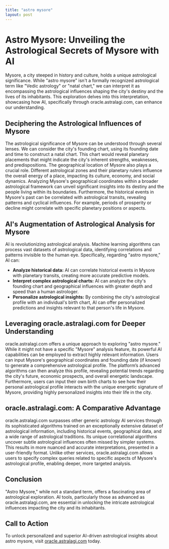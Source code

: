 ```yaml
---
title: "astro mysore"
layout: post
---
```


# Astro Mysore: Unveiling the Astrological Secrets of Mysore with AI

Mysore, a city steeped in history and culture, holds a unique astrological significance.  While "astro mysore" isn't a formally recognized astrological term like "Vedic astrology" or "natal chart," we can interpret it as encompassing the astrological influences shaping the city's destiny and the lives of its inhabitants. This exploration delves into this interpretation, showcasing how AI, specifically through oracle.astralagi.com, can enhance our understanding.

## Deciphering the Astrological Influences of Mysore

The astrological significance of Mysore can be understood through several lenses.  We can consider the city's founding chart, using its founding date and time to construct a natal chart. This chart would reveal planetary placements that might indicate the city's inherent strengths, weaknesses, and predispositions.  The geographical location of Mysore also plays a crucial role.  Different astrological zones and their planetary rulers influence the overall energy of a place, impacting its culture, economy, and social dynamics. Analyzing Mysore's geographical coordinates within a broader astrological framework can unveil significant insights into its destiny and the people living within its boundaries. Furthermore, the historical events in Mysore's past can be correlated with astrological transits, revealing patterns and cyclical influences.  For example, periods of prosperity or decline might correlate with specific planetary positions or aspects.

## AI's Augmentation of Astrological Analysis for Mysore

AI is revolutionizing astrological analysis. Machine learning algorithms can process vast datasets of astrological data, identifying correlations and patterns invisible to the human eye.  Specifically, regarding "astro mysore," AI can:

*   **Analyze historical data:**  AI can correlate historical events in Mysore with planetary transits, creating more accurate predictive models.
*   **Interpret complex astrological charts:**  AI can analyze the city's founding chart and geographical influences with greater depth and speed than a human astrologer.
*   **Personalize astrological insights:** By combining the city's astrological profile with an individual's birth chart, AI can offer personalized predictions and insights relevant to that person's life in Mysore.

## Leveraging oracle.astralagi.com for Deeper Understanding

oracle.astralagi.com offers a unique approach to exploring "astro mysore."  While it might not have a specific "Mysore" analysis feature, its powerful AI capabilities can be employed to extract highly relevant information.  Users can input Mysore's geographical coordinates and founding date (if known) to generate a comprehensive astrological profile.  The platform’s advanced algorithms can then analyze this profile, revealing potential trends regarding the city's future, economic prospects, and overall energetic landscape.  Furthermore, users can input their own birth charts to see how their personal astrological profile interacts with the unique energetic signature of Mysore, providing highly personalized insights into their life in the city.


## oracle.astralagi.com: A Comparative Advantage

oracle.astralagi.com surpasses other generic astrology AI services through its sophisticated algorithms trained on an exceptionally extensive dataset of astrological information, including historical events, geographical data, and a wide range of astrological traditions.  Its unique correlational algorithms uncover subtle astrological influences often missed by simpler systems.  This results in more nuanced and accurate interpretations, presented in a user-friendly format.  Unlike other services, oracle.astralagi.com allows users to specify complex queries related to specific aspects of Mysore's astrological profile, enabling deeper, more targeted analysis.

## Conclusion

"Astro Mysore," while not a standard term, offers a fascinating area of astrological exploration.  AI tools, particularly those as advanced as oracle.astralagi.com, are essential in unlocking the intricate astrological influences impacting the city and its inhabitants.

## Call to Action

To unlock personalized and superior AI-driven astrological insights about astro mysore, visit [oracle.astralagi.com](https://oracle.astralagi.com) today.